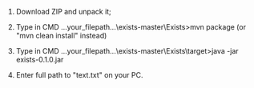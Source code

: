 1) Download ZIP and unpack it;

2) Type in CMD  \...your_filepath...\exists-master\Exists>mvn package (or "mvn clean install" instead)

3) Type in CMD \...your_filepath...\exists-master\Exists\target>java -jar exists-0.1.0.jar

4) Enter full path to "text.txt" on your PC.


